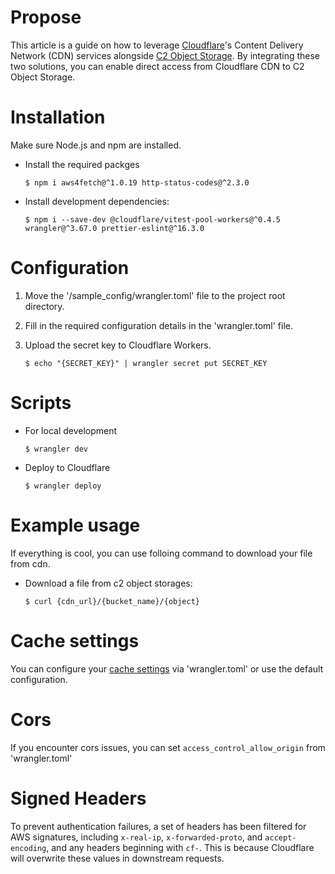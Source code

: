 # Propose
This article is a guide on how to leverage [Cloudflare](https://developers.cloudflare.com/workers/)'s Content Delivery Network (CDN) services alongside [C2 Object Storage](https://c2.synology.com/zh-tw/object-storage/overview). By integrating these two solutions,  you can enable direct access from Cloudflare CDN to C2 Object Storage.

# Installation
Make sure Node.js and npm are installed.
- Install the required packges
	```
	$ npm i aws4fetch@^1.0.19 http-status-codes@^2.3.0

	```
- Install development dependencies:

	```
 	$ npm i --save-dev @cloudflare/vitest-pool-workers@^0.4.5 wrangler@^3.67.0 prettier-eslint@^16.3.0
	```

# Configuration
1. Move the '/sample_config/wrangler.toml' file to the project root directory.
2. Fill in the required configuration details in the 'wrangler.toml' file.
3. Upload the secret key to Cloudflare Workers.

	```
	$ echo "{SECRET_KEY}" | wrangler secret put SECRET_KEY
	```


# Scripts
- For local development
	```
	$ wrangler dev
	```
- Deploy to Cloudflare
	```
	$ wrangler deploy
	```

# Example usage
If everything is cool, you can use folloing command to download your file from cdn.
- Download a file from c2 object storages:
	```
	$ curl {cdn_url}/{bucket_name}/{object}
	```

# Cache settings
You can configure your [cache settings](https://developer.mozilla.org/en-US/docs/Web/HTTP/Headers/Cache-Control) via 'wrangler.toml' or use the default configuration.

# Cors
If you encounter cors issues, you can set `access_control_allow_origin` from 'wrangler.toml'

# Signed Headers
To prevent authentication failures, a set of headers has been filtered for AWS signatures, including `x-real-ip`, `x-forwarded-proto`, and `accept-encoding`, and any headers beginning with `cf-`. This is because Cloudflare will overwrite these values in downstream requests.
